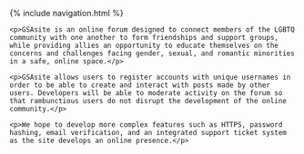 {% include navigation.html %}

<body>

    <p>GSAsite is an online forum designed to connect members of the LGBTQ community with one another to form friendships and support groups, while providing allies an opportunity to educate themselves on the concerns and challenges facing gender, sexual, and romantic minorities in a safe, online space.</p>

    <p>GSAsite allows users to register accounts with unique usernames in order to be able to create and interact with posts made by other users. Developers will be able to moderate activity on the forum so that rambunctious users do not disrupt the development of the online community.</p>

    <p>We hope to develop more complex features such as HTTPS, password hashing, email verification, and an integrated support ticket system as the site develops an online presence.</p>

</body>